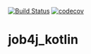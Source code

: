 [![Build Status](https://travis-ci.com/Sir-Hedgehog/job4j_kotlin.svg?branch=main)](https://travis-ci.org/Sir-Hedgehog/job4j_kotlin)
[![codecov](https://codecov.io/gh/Sir-Hedgehog/job4j_kotlin/branch/main/graph/badge.svg)](https://codecov.io/gh/Sir-Hedgehog/job4j_kotlin)
# job4j_kotlin

